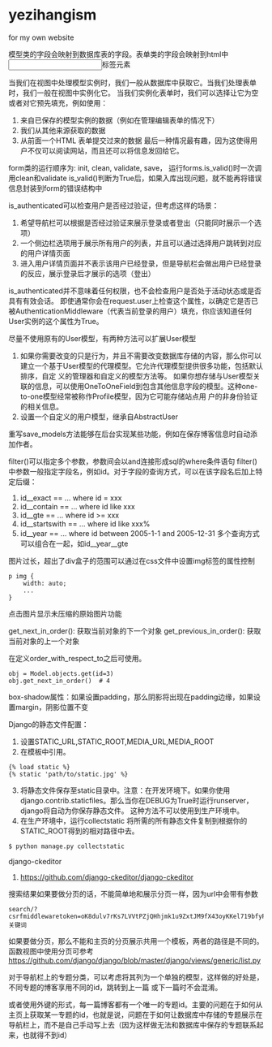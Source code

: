 # yezihangism
for my own website

模型类的字段会映射到数据库表的字段。表单类的字段会映射到html中<input>标签元素

当我们在视图中处理模型实例时，我们一般从数据库中获取它。当我们处理表单时，我们一般在视图中实例化它。
当我们实例化表单时，我们可以选择让它为空或者对它预先填充，例如使用：
  1. 来自已保存的模型实例的数据（例如在管理编辑表单的情况下）
  2. 我们从其他来源获取的数据
  3. 从前面一个HTML 表单提交过来的数据
最后一种情况最有趣，因为这使得用户不仅可以阅读网站，而且还可以将信息发回给它。

form类的运行顺序为: init, clean, validate, save，
运行forms.is_valid()时一次调用clean和validate
is_valid()判断为True后，如果入库出现问题，就不能再将错误信息封装到form的错误结构中

is_authenticated可以检查用户是否经过验证，但考虑这样的场景：
  1. 希望导航栏可以根据是否经过验证来展示登录或者登出（只能同时展示一个选项）
  2. 一个侧边栏选项用于展示所有用户的列表，并且可以通过选择用户跳转到对应的用户详情页面
  3. 进入用户详情页面并不表示该用户已经登录，但是导航栏会做出用户已经登录的反应，展示登录后才展示的选项（登出）
  
is_authenticated并不意味着任何权限，也不会检查用户是否处于活动状态或是否具有有效会话。
即使通常你会在request.user上检查这个属性，以确定它是否已被AuthenticationMiddleware（代表当前登录的用户）填充，你应该知道任何User实例的这个属性为True。

尽量不使用原有的User模型，有两种方法可以扩展User模型
  1. 如果你需要改变的只是行为，并且不需要改变数据库存储的内容，那么你可以建立一个基于User模型的代理模型。它允许代理模型提供很多功能，包括默认排序，自定    义的管理器和自定义的模型方法等。
     如果你想存储与User模型关联的信息，可以使用OneToOneField到包含其他信息字段的模型。这种one-to-one模型经常被称作Profile模型，因为它可能存储站点用    户的非身份验证的相关信息。
  2. 设置一个自定义的用户模型，继承自AbstractUser
  
重写save_models方法能够在后台实现某些功能，例如在保存博客信息时自动添加作者。

filter()可以指定多个参数，参数间会以and连接形成sql的where条件语句
filter()中参数一般指定字段名，例如id。对于字段的查询方式，可以在该字段名后加上特定后缀：
  1. id__exact == ... where id = xxx
  2. id__contain == ... where id like xxx
  3. id__gte == ... where id >= xxx
  4. id__startswith == ... where id like xxx%
  5. id__year == ... where id between 2005-1-1 and 2005-12-31
多个查询方式可以组合在一起，如id__year__gte

图片过长，超出了div盒子的范围可以通过在css文件中设置img标签的属性控制
    
    p img {
        width: auto;
        ...
    }
  
点击图片显示未压缩的原始图片功能
  
  
get_next_in_order(): 获取当前对象的下一个对象
get_previous_in_order(): 获取当前对象的上一个对象

在定义order_with_respect_to之后可使用。

    obj = Model.objects.get(id=3)
    obj.get_next_in_order()  # 4

box-shadow属性：如果设置padding，那么阴影将出现在padding边缘，如果设置margin，阴影位置不变
  
Django的静态文件配置：
  1. 设置STATIC_URL,STATIC_ROOT,MEDIA_URL,MEDIA_ROOT
  2. 在模板中引用。
    
    {% load static %}
    {% static 'path/to/static.jpg' %}
    
  3. 将静态文件保存至static目录中。注意：在开发环境下。如果你使用 django.contrib.staticfiles。那么当你在DEBUG为True时运行runserver，django将自动为你保存静态文件。
  这种方法不可以使用到生产环境中。
  4. 在生产环境中，运行collectstatic 将所需的所有静态文件复制到根据你的STATIC_ROOT得到的相对路径中去。
    
    $ python manage.py collectstatic
    
django-ckeditor
  1. https://github.com/django-ckeditor/django-ckeditor
  
  
搜索结果如果要做分页的话，不能简单地和展示分页一样，因为url中会带有参数

    search/?csrfmiddlewaretoken=oK8dulv7rKs7LVVtPZjQHhjmk1u9ZxtJM9fX43oyKKel719bfyPIdO4dPIfBDJVd&search=关键词
   
如果要做分页，那么不能和主页的分页展示共用一个模板，两者的路径是不同的。
函数视图中使用分页可参考  https://github.com/django/django/blob/master/django/views/generic/list.py
  
对于导航栏上的专题分类，可以考虑将其列为一个单独的模型，这样做的好处是，不同专题的博客享用不同的id，跳转到上一篇
或下一篇时不会混淆。

或者使用外键的形式，每一篇博客都有一个唯一的专题id。主要的问题在于如何从主页上获取某一专题的id，也就是说，问题在于如何让数据库中存储的专题展示在导航栏上，而不是自己手动写上去（因为这样做无法和数据库中保存的专题联系起来，也就得不到id）

